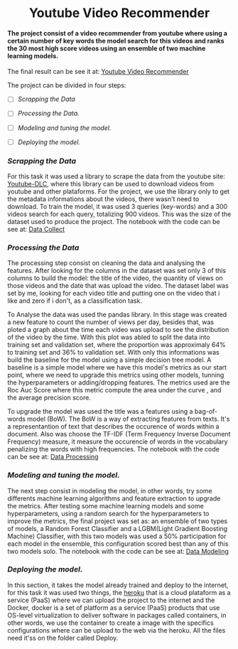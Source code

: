 <h1 align="center">Youtube Video Recommender</h1>
 
#### The project consist of a video recommender from youtube where using a certain number of key words the model search for this videos and ranks the 30 most high score videos using an ensemble of two machine learning models.

The final result can be see it at: [Youtube Video Recommender](https://powerful-plains-65681.herokuapp.com/)




The project can be divided in four steps:
- [ ] *Scrapping the Data*
- [ ] *Processing the Data.*
- [ ] *Modeling and tuning the model.*
- [ ] *Deploying the model.*



### *Scrapping the Data*

For this task it was used a library to scrape the data from the youtube site: [Youtube-DLC](https://github.com/blackjack4494/yt-dlc), where this library can be used to download videos from youtube and other plataforms. For the project, we use the library only to get the metadata informations about the videos, there wasn't need to download. To train the model, it was used 3 queries (key-words) and a  300 videos search for each query, totalizing 900 videos. This was the size of the dataset used to produce the project. The notebook with the code can be see at: [Data Collect](https://github.com/rodrigoamorimml/Youtube-Video-Recommender-/blob/main/Data%20Collect.ipynb)


### *Processing the Data*

The processing step consist on cleaning the data and analysing the features. After looking for the columns in the dataset was set only 3 of this columns to build the model: the title of the video, the quantity of views on those videos and the date that was upload the video. The dataset label was set by me, looking for each video title and putting one on the video that i like and zero if i don't, as a classification task.

To Analyse the data was used the pandas library. In this stage was created a new feature to count the number of views per day, besides that, was ploted a graph about the time each video was upload to see the distribution of the video by the time. With this plot was abled to split the data into training set and validation set, where the proportion was approximaly 64% to training set and 36% to validation set. With only this informations was build the baseline for the model using a simple decision tree model. A baseline is a simple model where we have this model's metrics as our start point, where we need to upgrade this metrics using other models, tunning the hyperparameters or adding/dropping features. The metrics used are the Roc Auc Score where this metric compute the area under the curve , and the average precision score.

To upgrade the model was used the title was a features using a bag-of-words model (BoW). The BoW is a way of extracting features from texts. It's a representantion of text that describes the occurence of words within a document. Also was choose the TF-IDF (Term Frequency Inverse Document Frequency)  measure, it measure the occurencie of words in the vocabulary penalizing the words with high frequencies. The notebook with the code can be see at: [Data Processing](https://github.com/rodrigoamorimml/Youtube-Video-Recommender-/blob/main/Data%20Processing.ipynb)


### *Modeling and tuning the model.*


The next step  consist in modeling the model, in other words,  try some differents machine learning algorithms and feature extraction to upgrade the metrics. After testing some machine learning models and some hyperparameters, using a random search for the hyperparameters to improve the metrics, the final project was set as: an ensemble of two types of models, a Random Forest Classifier and a LGBM(Light Gradient Boosting Machine) Classifier, with this two models was used a 50% participation for each model in the ensemble, this configuration scored best than any of this two models solo. The notebook with the code can be see at: [Data Modeling](https://github.com/rodrigoamorimml/Youtube-Video-Recommender-/blob/main/Data%20Modeling.ipynb)



### *Deploying the model.*


In this section, it takes the model already trained and deploy to the internet, for this task it was used two things, the [heroku](https://dashboard.heroku.com/apps) that is a cloud plataform as a service (PaaS) where we can upload the project to the internet and the Docker, docker is  a set of platform as a service (PaaS) products that use OS-level virtualization to deliver software in packages called containers, in other words, we use the container to create a image with the specifics configurations where can be upload to the web via the heroku. All the files need it'ss on the folder called Deploy.


